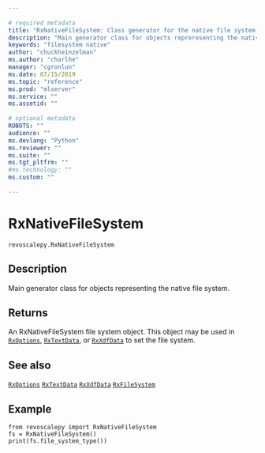 ```yaml
--- 
 
# required metadata 
title: "RxNativeFileSystem: Class generator for the native file system (revoscalepy)" 
description: "Main generator class for objects repreresenting the native file system." 
keywords: "filesystem native" 
author: "chuckheinzelman"
ms.author: "charlhe" 
manager: "cgronlun" 
ms.date: 07/15/2019
ms.topic: "reference" 
ms.prod: "mlserver" 
ms.service: "" 
ms.assetid: "" 
 
# optional metadata 
ROBOTS: "" 
audience: "" 
ms.devlang: "Python" 
ms.reviewer: "" 
ms.suite: "" 
ms.tgt_pltfrm: "" 
#ms.technology: "" 
ms.custom: "" 
 
---
```


# RxNativeFileSystem


 



```
revoscalepy.RxNativeFileSystem
```





## Description

Main generator class for objects representing the native file system.


## Returns

An RxNativeFileSystem file system object. This object may be used in [`RxOptions`](RxOptions.md), [`RxTextData`](RxTextData.md), or [`RxXdfData`](RxXdfData.md) to set the file system.


## See also

[`RxOptions`](RxOptions.md)
[`RxTextData`](RxTextData.md)
[`RxXdfData`](RxXdfData.md)
[`RxFileSystem`](RxFileSystem.md)


## Example



```
from revoscalepy import RxNativeFileSystem
fs = RxNativeFileSystem()
print(fs.file_system_type())
```

